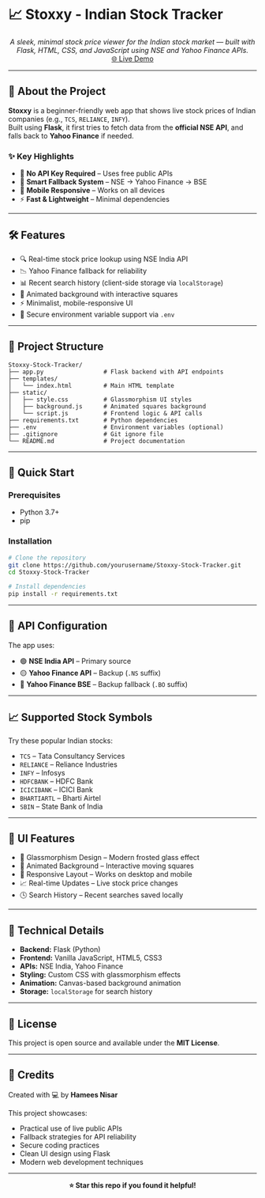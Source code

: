 # 📈 Stoxxy - Indian Stock Tracker

<p align="center">
  <em>A sleek, minimal stock price viewer for the Indian stock market — built with Flask, HTML, CSS, and JavaScript using NSE and Yahoo Finance APIs.</em><br>
  <a href="bit.ly//stoxiee">🌐 Live Demo</a>
</p>

---

## 🚀 About the Project

**Stoxxy** is a beginner-friendly web app that shows live stock prices of Indian companies (e.g., `TCS`, `RELIANCE`, `INFY`).  
Built using **Flask**, it first tries to fetch data from the **official NSE API**, and falls back to **Yahoo Finance** if needed.

### ✨ Key Highlights

- 🎯 **No API Key Required** – Uses free public APIs  
- 🔄 **Smart Fallback System** – NSE → Yahoo Finance → BSE  
- 📱 **Mobile Responsive** – Works on all devices  
- ⚡ **Fast & Lightweight** – Minimal dependencies  

---

## 🛠️ Features

- 🔍 Real-time stock price lookup using NSE India API  
- 📉 Yahoo Finance fallback for reliability  
- 📊 Recent search history (client-side storage via `localStorage`)  
- 🎨 Animated background with interactive squares  
- ⚡ Minimalist, mobile-responsive UI  
- 🔐 Secure environment variable support via `.env`  

---

## 📂 Project Structure

```
Stoxxy-Stock-Tracker/
├── app.py                 # Flask backend with API endpoints
├── templates/
│   └── index.html         # Main HTML template
├── static/
│   ├── style.css          # Glassmorphism UI styles
│   ├── background.js      # Animated squares background
│   └── script.js          # Frontend logic & API calls
├── requirements.txt       # Python dependencies
├── .env                   # Environment variables (optional)
├── .gitignore             # Git ignore file
└── README.md              # Project documentation
```

---

## 🚀 Quick Start

### Prerequisites
- Python 3.7+
- pip

### Installation

```bash
# Clone the repository
git clone https://github.com/yourusername/Stoxxy-Stock-Tracker.git
cd Stoxxy-Stock-Tracker

# Install dependencies
pip install -r requirements.txt
```

---

## 🔧 API Configuration

The app uses:

- 🟢 **NSE India API** – Primary source  
- 🟡 **Yahoo Finance API** – Backup (`.NS` suffix)  
- 🔵 **Yahoo Finance BSE** – Backup fallback (`.BO` suffix)  

---

## 📈 Supported Stock Symbols

Try these popular Indian stocks:

- `TCS` – Tata Consultancy Services  
- `RELIANCE` – Reliance Industries  
- `INFY` – Infosys  
- `HDFCBANK` – HDFC Bank  
- `ICICIBANK` – ICICI Bank  
- `BHARTIARTL` – Bharti Airtel  
- `SBIN` – State Bank of India  

---

## 🎨 UI Features

- 🧊 Glassmorphism Design – Modern frosted glass effect  
- 🧠 Animated Background – Interactive moving squares  
- 📱 Responsive Layout – Works on desktop and mobile  
- 📈 Real-time Updates – Live stock price changes  
- 🕓 Search History – Recent searches saved locally  

---

## 🔧 Technical Details

- **Backend:** Flask (Python)  
- **Frontend:** Vanilla JavaScript, HTML5, CSS3  
- **APIs:** NSE India, Yahoo Finance  
- **Styling:** Custom CSS with glassmorphism effects  
- **Animation:** Canvas-based background animation  
- **Storage:** `localStorage` for search history  

---

## 📝 License

This project is open source and available under the **MIT License**.

---

## 🙌 Credits

Created with 💻 by **Hamees Nisar**

This project showcases:

- Practical use of live public APIs  
- Fallback strategies for API reliability  
- Secure coding practices  
- Clean UI design using Flask  
- Modern web development techniques  

---

<p align="center">
  <strong>⭐ Star this repo if you found it helpful!</strong>
</p>
